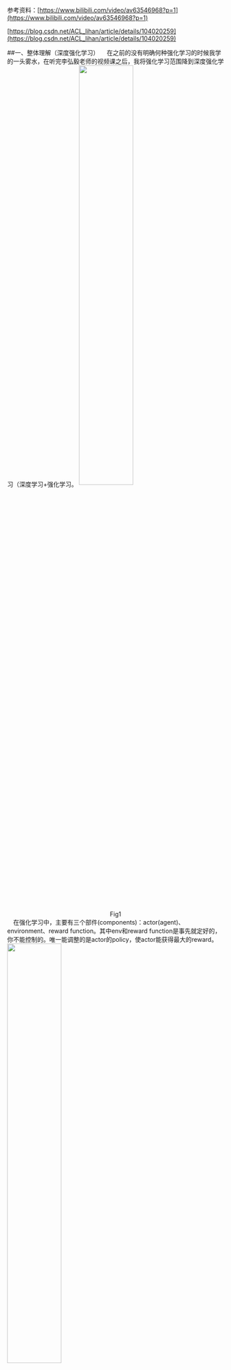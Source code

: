 <head>
<script type="text/x-mathjax-config">
  MathJax.Hub.Config({tex2jax: {inlineMath: [['$','$'], ['\\(','\\)']]}});
</script>
<script type="text/javascript" async src="https://cdnjs.cloudflare.com/ajax/libs/mathjax/2.7.0/MathJax.js?config=TeX-MML-AM_CHTML">
</script>
</head>

参考资料：[https://www.bilibili.com/video/av63546968?p=1](https://www.bilibili.com/video/av63546968?p=1)

[https://blog.csdn.net/ACL_lihan/article/details/104020259](https://blog.csdn.net/ACL_lihan/article/details/104020259)

##一、整体理解（深度强化学习）
&ensp;&ensp;在之前的没有明确何种强化学习的时候我学的一头雾水，在听完李弘毅老师的视频课之后，我将强化学习范围降到深度强化学习（深度学习+强化学习。
<img src="./images/1.png" width = 50% div align = "center">

<center>Fig1</center>
&ensp;&ensp;在强化学习中，主要有三个部件(components)：actor(agent)、environment、reward function。其中env和reward function是事先就定好的，你不能控制的。唯一能调整的是actor的policy，使actor能获得最大的reward。

<img src="./images/2.png" width = 50% div align = "center">

<center>Fig2</center>
&ensp;&ensp;policy是actor中起决策作用的一个东西，决定了actor的行为。就是说输入什么状态（state）要输出什么动作（action）。这里用$\pi$来代表policy。在**深度强化学习**中，policy通常使用network来实现，network中会包含很多参数，这里就用$\theta$来统一代表这些参数。
&ensp;&ensp;这里以游戏画面作为输入，经过红框的网络层（policy）决策后，得出采取各种动作的几率，所以最终得出做left这个动作。（类似于图像分类，看到什么图像，分成哪几类。只是这里的类别是要做出的动作）

##二、细化Fig2中的实例
<img src="./images/3.png" width = 50% div align = "center">

<center>Fig3</center>
&ensp;&ensp;初始的游戏画面作为输入的状态s1，针对s1采取行动a1，根据奖励函数给出r1（有的视频中会记为r2），然后得到下一个画面s2。

<img src="./images/4.png" width = 50% div align = "center">

<center>Fig4</center>
&ensp;&ensp;经过很多轮（s,a,r）后游戏在最终点结束了，从开始到结束玩的这一次游  戏称为一个episode（也称为游戏的轨迹trajec），将每一个episode的reward相加就能得到Total reward:$R=\sum\_{t=1}^Tr\_t$。actor的目标就是将 Total reward R 最大化。
<img src="./images/5.png" width = 50% div align = "center">

<center>Fig5</center>
&ensp;&ensp;如Fig5所示在给定policy的参数$\theta$的情况下我们可以计算出每一个$\tau$存在的概率$p\_{\theta}\tau$,**这么理解**policy是一个网络，它的输出可以经过softmax后归一化，所以$p\_{\theta}(a\_i|s\_i)$是一个可求的概率分布。其中$p\_(s\_{t+1}|a\_t,s\_t)$代表的是environment，一般我们没办法控制这一部分。我们能控制的是采取不同的$\theta$（policy网络的参数），进而影响$p\_{\theta}(a\_t|s\_t)$，最终对$p\_{\theta}(\tau)$产生影响。
<img src="./images/6.png" width = 50% div align = "center">

<center>Fig6</center>
&ensp;&ensp;给定一个$\tau$(一个游戏的随机路径)可以得到一局游戏的R，我们要做的就是调整actor中的参数，使得$R(\tau)$最大化。但是注意$R(\tau)$不是常量 scalable，而是随机变量 random variable，因为采取哪个action是有随机性的，而环境给出哪个state也是有随机性的。
&ensp;&ensp;所以对于R我们要算它的期望\bar{R}\_{theta}。穷举所有的$\tau$(trajectory)并计算每个$\tau$出现的概率，最后算$\sum\_{\tau}R(\tau)p\_{\theta}(\tau)$。**或者这样理解**：从$p\_{\theta}(\tau)$的分布中采样（sample）出一个$\tau$，然后计算$R\_{\tau}$的期望。很明显我们要做的就是最大化Expected Reward，所以可以采用**policy gradient**来做。
##三、policy gradient
&ensp;&ensp;**这里的策略梯度是指的梯度上升得到最大的奖励值，而不是之前在深度学习中用到的梯度下降使得loss最小**

<img src="./images/7.png" width = 50% div align = "center">

<center>Fig7</center>
&ensp;&ensp;为了使的$\bar{R}\_{\theta}$最大化，我们需要做梯度上深（gradient ascent），即对$\bar{R}\_{\theta}$求梯度。但是$\bar{R}\_{\theta}$中的$R(\tau)$是不可微的（因为一个$R(\tau)$就是一个确定的值），所以我们需要一次sample出N个$\tau$(**这也是为什么Policy gradient最浪费时间的地方，因为更新完这次的参数之后，这N个样本就需要用新的$\theta$进行从新的替换**)，对每个$\tau$求$R({\tau}^n)\nabla logp\_{\theta}({\tau}^n)$，再求和取平均值

&ensp;&ensp;在式子$p\_{\theta}(\tau)=p(s\_1)\prod\_{t=1}^Tp\_{\theta}(a\_t|s\_t)p(s\_{t+1}|s\_t,a\_t)$，而$p(s\_{t+1}|s\_t,a\_t)$由环境所决定的，而且他与$\theta$无关，所以只能对$logp\_{\theta}({\tau}^n)$计算梯度，本质上就是对$p\_{\theta}(a\_t|s\_t)$计算梯度，所以将$R({\tau}^n)\nabla logp\_{\theta}({\tau}^n)$改写为$\sum\_{t=1}^{T\_n}R({\tau}^n)\nabla logp\_{\theta}(a\_t^n|s\_t^n)$，最后的$\frac{1}{N}\sum\_{n=1}^{N}\sum\_{t=1}^{T\_n}R({\tau}^n)\nabla logp\_{\theta}(a\_t^n|s\_t^n)$，若在$s\_t^n$下执行$a\_t^n$使得$R({\tau}^n)$为正值，则应该增加概率$p\_{\theta}(a\_t|s\_t)$，为负值则减少相应的概率值。

<img src="./images/8.png" width = 50% div align = "center">

<center>Fig8</center>

&ensp;&ensp;如Fig8中的N个样本数据，这N组数据是通过actor与env进行交互获得的样本数据，用这些数据去更新模型的参数$\theta$。这些数据在更新完本次的$\theta$后即要抛弃，可通过新训练的参数去获得样本。(这于on-policy和off-policy有关)
<img src="./images/9.png" width = 50% div align = "center">

<center>Fig9</center>

##四、改进Policy Gradient的两个Tips
###Tip1：add a baseline
<img src="./images/10.png" width = 50% div align = "center">

<center>Fig10</center>
&ensp;&ensp;在Fig10中，蓝色的柱子代表在某一state下，采取三种动作的的概率$p\_{\theta}(a\_t|s\_t)$，绿色箭头则代表每种动作的Reward，长一些的箭头代表Reward比较大一些。在前面的篇幅中，我们介绍了假如执行某个行为a后R为正，则提高行为a出现的概率；R为负，则降低行为a出现的概率。

&ensp;&ensp;比如在pang的游戏中（下棋之类的）游戏中，执行什么动作得到的都是正的奖励值（0-20），则若s执行行为a之后R的增加量大了，那么行为a出现的概率就增加的大了；执行行为b之后R的增加量小了，那么行为b出现的概率就增加的大了。（注意在reward恒为正的情况下，看起来无论如何执行某 action 的概率都会增加，只是增加多少的问题） 因为所有action出现的概率和为1，那么在理想情况下，在归一化后相当于 行为a 出现概率上升而行为 b 出现概率下降。（即增加得少的归一化后概率相当于下降（蓝色的柱子变矮了），增加得多的归一化后才上升（蓝色的柱子变高了））。

&ensp;&ensp;为了解决这个问题，我们希望reward不要总是正值，如Fig10上侧的公式表示，我们将$R({\tau}^n)-b$，b是一个baseline，这样如果一个 reward 是一个很小的正值，减掉b后就会变负。我们可以假设$b=R(\tau)$的平均值来代替$b\simeq E(R(\tau))$

###Tip2：assign suitable credit
<img src="./images/11.png" width = 50% div align = "center">

<center>Fig11</center>

由Fig11可知，在同一场游戏中，不管其中的某个行为是好是坏，总会乘上相同的权重R，这显然是不公平的。我们假设整场游戏的reward是+3，按规定其中三个$\nablalogp\_{theta}(a\_t^n|s\_t^n)$都要被乘上 3的权重，但是a3未必见得好，因为执行a3后的即时得分为-2。如果我们sample的次数够多，可能会看出a3不够好，这个问题能够得到解决。但是实际中可能没办法搜集足够多的数据，所以在sample次数不够多的情况下，我们希望每个action的权重不同。

<img src="./images/12.png" width = 50% div align = "center">

<center>Fig12</center>
&ensp;&ensp;如Fig12所示不把整场游戏的R（+5+0+-2=+3作统一权重处理，而将执行该动作后剩下序列的【reward之和】作为该动作的权重。比如对于（sb,a2），它的权重应该为（+0-2=-2）。即执行某个行为前得到多少 reward 都跟该 action 无关，该 action 只影响之后的游戏过程。
&ensp;&ensp;所以把权重中的$R\{\tau}$换成$\sum\_{t'=t}^{T\_n}$(其中t代表该action执行的时刻，$T\_n$代表游戏结束的时刻，即把当前的r以及之后每一步的r做一个求和。
<img src="./images/13.png" width = 50% div align = "center">

<center>Fig13</center>
&ensp;&ensp;还需要考虑的一点是，当前的action对之后游戏的影响会随之时间推移而减弱，所以我们要有discount，在求和的每一步都乘上一个小于1的$\gamma$（比如0.9），这样action之后的动作越多，即时分数乘上的$\gamma$越多，越往后得到reward就会打上更大的折扣。

&ensp;&ensp;我们把$R({\tau}^n)-b$这一项称作Advantage Function$A^{\theta}(s\_t,a\_t)$，也叫优势函数。它表示在actor在$s\_t$下采取$a\_t$，相较于其它action（同样对于$s\_t$）有多好。上标$\theta$代表采用参数为$\theta$的policy的actor。

